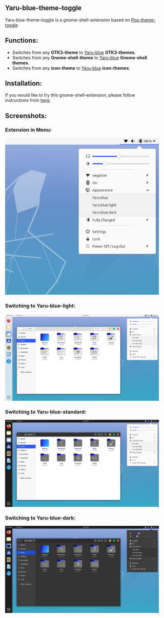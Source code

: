 ## Yaru-blue-theme-toggle

Yaru-blue-theme-toggle is a gnome-shell-extension based on [Pop-theme-toggle](https://extensions.gnome.org/extension/1399/pop-theme-toggle/)

## Functions:
- Switches from any **GTK3-theme** to [Yaru-blue](https://github.com/Muqtxdir/yaru-blue) **GTK3-themes**.
- Switches from any **Gnome-shell-theme** to [Yaru-blue](https://github.com/Muqtxdir/yaru-blue) **Gnome-shell themes**.
- Switches from any **icon-theme** to [Yaru-blue](https://github.com/Muqtxdir/yaru-blue) **icon-themes**.

## Installation:
If you would like to try this gnome-shell-extension, please follow instructions from [here](install.md).

## Screenshots:

### Extension in Menu:
![yaru-blue-theme-toggle-extension](screenshots/yaru-blue-theme-toggle-extension.png)

### Switching to Yaru-blue-light:
![light](screenshots/light.png)

### Switching to Yaru-blue-standard:
![standard](screenshots/default.png)

### Switching to Yaru-blue-dark:
![dark](screenshots/dark.png)

